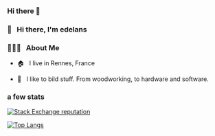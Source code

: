 ### Hi there 👋

<!--
**edelans/edelans** is a ✨ _special_ ✨ repository because its `README.md` (this file) appears on your GitHub profile.

Here are some ideas to get you started:

- 🔭 I’m currently working on ...
- 🌱 I’m currently learning ...
- 👯 I’m looking to collaborate on ...
- 🤔 I’m looking for help with ...
- 💬 Ask me about ...
- 📫 How to reach me: ...
- 😄 Pronouns: ...
- ⚡ Fun fact: ...
-->


### 👋 &nbsp; Hi there, I'm edelans

### 👨🏻‍💻 &nbsp; About Me

- 🏠 &nbsp; I live in Rennes, France

- 🔨 &nbsp; I like to bild stuff. From woodworking, to hardware and software. 


### a few stats

<!-- themes can be dark, radical, merko, gruvbox, tokyonight, onedark, cobalt, synthwave, highcontrast, dracula
-->

[![Stack Exchange reputation](https://github-stack-overflow-stats.vercel.app/api/index?user=1570104&site=stackoverflow)](https://github-stack-overflow-stats.vercel.app/api/index?user=449303&site=stackoverflow)


[![Top Langs](https://github-readme-stats.vercel.app/api/top-langs/?username=edelans)](https://github.com/edelans/github-readme-stats)


